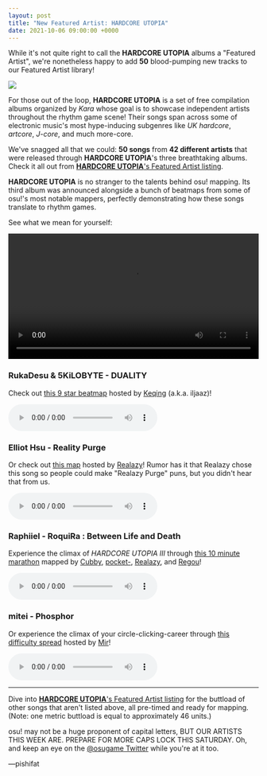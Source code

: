 ```yaml
---
layout: post
title: "New Featured Artist: HARDCORE UTOPIA"
date: 2021-10-06 09:00:00 +0000
---
```


While it's not quite right to call the **HARDCORE UTOPIA** albums a "Featured Artist", we're nonetheless happy to add **50** blood-pumping new tracks to our Featured Artist library!

![](https://assets.ppy.sh/artists/205/header.jpg)

For those out of the loop, **HARDCORE UTOPIA** is a set of free compilation albums organized by *Kara* whose goal is to showcase independent artists throughout the rhythm game scene! Their songs span across some of electronic music's most hype-inducing subgenres like *UK hardcore*, *artcore*, *J-core*, and much more-core.

We've snagged all that we could: **50 songs** from **42 different artists** that were released through **HARDCORE UTOPIA**'s three breathtaking albums. Check it all out from [**HARDCORE UTOPIA**'s Featured Artist listing](https://osu.ppy.sh/beatmaps/artists/205).

**HARDCORE UTOPIA** is no stranger to the talents behind osu! mapping. Its third album was announced alongside a bunch of beatmaps from some of osu!'s most notable mappers, perfectly demonstrating how these songs translate to rhythm games. 

See what we mean for yourself:

<div align="center">
    <video width="100%" controls>
        <source src="https://assets.ppy.sh/artists/205/release_showcase.mp4" type="video/mp4" preload="none">
    </video>
</div>

### RukaDesu & 5KiLOBYTE - DUALITY

Check out [this 9 star beatmap](https://osu.ppy.sh/beatmapsets/1508501) hosted by [Keqing](https://osu.ppy.sh/users/8501291) (a.k.a. iljaaz)!

<audio controls>
    <source src="https://assets.ppy.sh/artists/205/HARDCORE%20UTOPIA%203/RukaDesu%20%26%205KiLOBYTE%20-%20DUALITY.mp3" type="audio/mpeg">
</audio>

### Elliot Hsu - Reality Purge

Or check out [this map](https://osu.ppy.sh/beatmapsets/1508500) hosted by [Realazy](https://osu.ppy.sh/users/918297)! Rumor has it that Realazy chose this song so people could make "Realazy Purge" puns, but you didn't hear that from us.

<audio controls>
    <source src="https://assets.ppy.sh/artists/205/HARDCORE%20UTOPIA%203/Elliot%20Hsu%20-%20Reality%20Purge.mp3" type="audio/mpeg">
</audio>

### Raphiiel - RoquiRa : Between Life and Death

Experience the climax of *HARDCORE UTOPIA III* through [this 10 minute marathon](https://osu.ppy.sh/beatmapsets/1508499) mapped by [Cubby](https://osu.ppy.sh/users/10914582), [pocket-](https://osu.ppy.sh/users/6808091), [Realazy](https://osu.ppy.sh/users/918297), and [Regou](https://osu.ppy.sh/users/419954)!

<audio controls>
    <source src="https://assets.ppy.sh/artists/205/HARDCORE%20UTOPIA%203/Raphiiel%20-%20RoquiRa%20%20Between%20Life%20and%20Death.mp3" type="audio/mpeg">
</audio>

### mitei - Phosphor

Or experience the climax of your circle-clicking-career through [this difficulty spread](https://osu.ppy.sh/beatmapsets/1508502) hosted by [Mir](https://osu.ppy.sh/users/8688812)!

<audio controls>
    <source src="https://assets.ppy.sh/artists/205/HARDCORE%20UTOPIA%203/mitei%20-%20Phosphor.mp3" type="audio/mpeg">
</audio>

---

Dive into [**HARDCORE UTOPIA**'s Featured Artist listing](https://osu.ppy.sh/beatmaps/artists/205) for the buttload of other songs that aren't listed above, all pre-timed and ready for mapping. (Note: one metric buttload is equal to approximately 46 units.)

osu! may not be a huge proponent of capital letters, BUT OUR ARTISTS THIS WEEK ARE. PREPARE FOR MORE CAPS LOCK THIS SATURDAY. Oh, and keep an eye on the [@osugame Twitter](https://twitter.com/osugame) while you're at it too.

—pishifat
